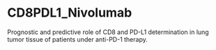 # CD8PDL1_Nivolumab
Prognostic and predictive role of CD8 and PD-L1 determination in lung tumor tissue of patients under anti-PD-1 therapy.
